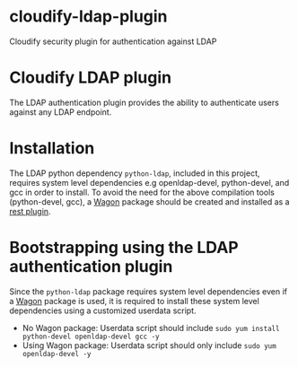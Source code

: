 # cloudify-ldap-plugin
Cloudify security plugin for authentication against LDAP
# Cloudify LDAP plugin

The LDAP authentication plugin provides the ability to authenticate users against any LDAP endpoint.

# Installation
The LDAP python dependency `python-ldap`, included in this project, requires system level dependencies e.g openldap-devel, python-devel, and gcc in order to install.
To avoid the need for the above compilation tools (python-devel, gcc), a [Wagon](https://github.com/cloudify-cosmo/wagon.git) package should be created and installed as a [rest plugin](http://docs.getcloudify.org/3.3.0/manager/security/#packaging-configuring-and-installing-custom-implementations).

# Bootstrapping using the LDAP authentication plugin
Since the `python-ldap` package requires system level dependencies even if a [Wagon](https://github.com/cloudify-cosmo/wagon.git) package is used, it is required to install these system level dependencies using a customized userdata script.
- No Wagon package: Userdata script should include `sudo yum install python-devel openldap-devel gcc -y`
- Using Wagon package: Userdata script should only include `sudo yum openldap-devel -y`